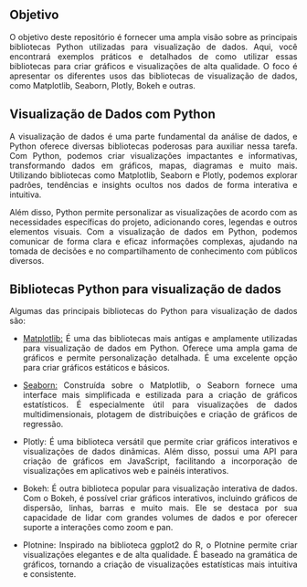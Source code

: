 ## Objetivo
<div align='justify'>

O objetivo deste repositório é fornecer uma ampla visão sobre as principais bibliotecas Python utilizadas para visualização de dados. Aqui, você encontrará exemplos práticos e detalhados de como utilizar essas bibliotecas para criar gráficos e visualizações de alta qualidade. O foco é apresentar os diferentes usos das bibliotecas de visualização de dados, como Matplotlib, Seaborn, Plotly, Bokeh e outras. 


## Visualização de Dados com Python

A visualização de dados é uma parte fundamental da análise de dados, e Python oferece diversas bibliotecas poderosas para auxiliar nessa tarefa. Com Python, podemos criar visualizações impactantes e informativas, transformando dados em gráficos, mapas, diagramas e muito mais. Utilizando bibliotecas como Matplotlib, Seaborn e Plotly, podemos explorar padrões, tendências e insights ocultos nos dados de forma interativa e intuitiva. 
  
Além disso, Python permite personalizar as visualizações de acordo com as necessidades específicas do projeto, adicionando cores, legendas e outros elementos visuais. Com a visualização de dados em Python, podemos comunicar de forma clara e eficaz informações complexas, ajudando na tomada de decisões e no compartilhamento de conhecimento com públicos diversos.
  
## Bibliotecas Python para visualização de dados
  
Algumas das principais bibliotecas do Python para visualização de dados são:

  - [Matplotlib:](https://github.com/EmersonLima1/Projeto06/blob/main/Visualiza%C3%A7%C3%A3o_de_Dados_Matplotlib.ipynb) É uma das bibliotecas mais antigas e amplamente utilizadas para visualização de dados em Python. Oferece uma ampla gama de gráficos e permite personalização detalhada. É uma excelente opção para criar gráficos estáticos e básicos.

  - [Seaborn:](https://github.com/EmersonLima1/Projeto06/blob/main/Visualiza%C3%A7%C3%A3o_de_Dados_Seaborn.ipynb) Construída sobre o Matplotlib, o Seaborn fornece uma interface mais simplificada e estilizada para a criação de gráficos estatísticos. É especialmente útil para visualizações de dados multidimensionais, plotagem de distribuições e criação de gráficos de regressão.

  - Plotly: É uma biblioteca versátil que permite criar gráficos interativos e visualizações de dados dinâmicas. Além disso, possui uma API para criação de gráficos em JavaScript, facilitando a incorporação de visualizações em aplicativos web e painéis interativos.

  - Bokeh: É outra biblioteca popular para visualização interativa de dados. Com o Bokeh, é possível criar gráficos interativos, incluindo gráficos de dispersão, linhas, barras e muito mais. Ele se destaca por sua capacidade de lidar com grandes volumes de dados e por oferecer suporte a interações como zoom e pan.

  - Plotnine: Inspirado na biblioteca ggplot2 do R, o Plotnine permite criar visualizações elegantes e de alta qualidade. É baseado na gramática de gráficos, tornando a criação de visualizações estatísticas mais intuitiva e consistente.
